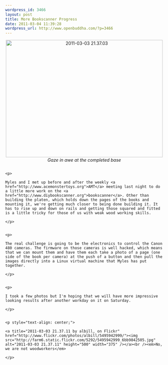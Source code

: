```yaml
--- 
wordpress_id: 3466
layout: post
title: More Bookscanner Progress
date: 2011-03-04 11:39:28
wordpress_url: http://www.openbuddha.com/?p=3466
---
```

<p style="text-align: center;">
                                                                                                                                                                                                                                                                                                                                                                                                                                                                                                                                                                                                                                                                                                                                                                                                                                                                                                                                        <a title="2011-03-03 21.37.03 by albill, on Flickr" href="http://www.flickr.com/photos/albill/5496533538/"><img src="http://farm6.static.flickr.com/5292/5496533538_67712c582a.jpg" alt="2011-03-03 21.37.03" height="375" width="500" /></a><br /><em>Gaze in awe at the completed base</em>
                                                                                                                                                                                                                                                                                                                                                                                                                                                                                                                                                                                                                                                                                                                                                                                                                                                                                                                                      </p>
                                                                                                                                                                                                                                                                                                                                                                                                                                                                                                                                                                                                                                                                                                                                                                                                                                                                                                                                      
                                                                                                                                                                                                                                                                                                                                                                                                                                                                                                                                                                                                                                                                                                                                                                                                                                                                                                                                      <p>
                                                                                                                                                                                                                                                                                                                                                                                                                                                                                                                                                                                                                                                                                                                                                                                                                                                                                                                                        Myles and I met up before and after the weekly <a href="http://www.acemonstertoys.org">AMT</a> meeting last night to do a little more work on the <a href="http://www.diybookscanner.org">bookscanner</a>. Other than building the platen, which holds down the pages of the books and mounting it, we're getting much closer to being done building it. It has to rise up and down on rails and getting those squared and fitted is a little tricky for those of us with weak wood working skills.
                                                                                                                                                                                                                                                                                                                                                                                                                                                                                                                                                                                                                                                                                                                                                                                                                                                                                                                                      </p>
                                                                                                                                                                                                                                                                                                                                                                                                                                                                                                                                                                                                                                                                                                                                                                                                                                                                                                                                      
                                                                                                                                                                                                                                                                                                                                                                                                                                                                                                                                                                                                                                                                                                                                                                                                                                                                                                                                      <p>
                                                                                                                                                                                                                                                                                                                                                                                                                                                                                                                                                                                                                                                                                                                                                                                                                                                                                                                                        The real challenge is going to be the electronics to control the Canon 480 cameras. The firmware on those cameras is well hacked, which means that we can mount them and have them each take a photo of a page (one side of the book per camera) at the push of a button and then pull the images directly into a Linux virtual machine that Myles has put together.
                                                                                                                                                                                                                                                                                                                                                                                                                                                                                                                                                                                                                                                                                                                                                                                                                                                                                                                                      </p>
                                                                                                                                                                                                                                                                                                                                                                                                                                                                                                                                                                                                                                                                                                                                                                                                                                                                                                                                      
                                                                                                                                                                                                                                                                                                                                                                                                                                                                                                                                                                                                                                                                                                                                                                                                                                                                                                                                      <p>
                                                                                                                                                                                                                                                                                                                                                                                                                                                                                                                                                                                                                                                                                                                                                                                                                                                                                                                                        I took a few photos but I'm hoping that we will have more impressive looking results after another workday on it on Saturday.
                                                                                                                                                                                                                                                                                                                                                                                                                                                                                                                                                                                                                                                                                                                                                                                                                                                                                                                                      </p>
                                                                                                                                                                                                                                                                                                                                                                                                                                                                                                                                                                                                                                                                                                                                                                                                                                                                                                                                      
                                                                                                                                                                                                                                                                                                                                                                                                                                                                                                                                                                                                                                                                                                                                                                                                                                                                                                                                      <p style="text-align: center;">
                                                                                                                                                                                                                                                                                                                                                                                                                                                                                                                                                                                                                                                                                                                                                                                                                                                                                                                                        <a title="2011-03-03 21.37.11 by albill, on Flickr" href="http://www.flickr.com/photos/albill/5495942999/"><img src="http://farm6.static.flickr.com/5292/5495942999_6bb9842505.jpg" alt="2011-03-03 21.37.11" height="500" width="375" /></a><br /><em>No, we are not woodworkers</em>
                                                                                                                                                                                                                                                                                                                                                                                                                                                                                                                                                                                                                                                                                                                                                                                                                                                                                                                                      </p>